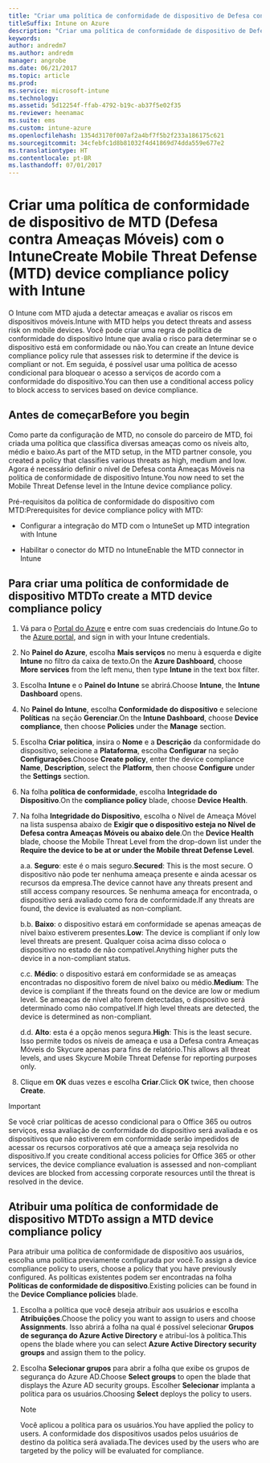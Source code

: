 ```yaml
---
title: "Criar uma política de conformidade de dispositivo de Defesa contra Ameaças Móveis com o Intune"
titleSuffix: Intune on Azure
description: "Criar uma política de conformidade de dispositivo de Defesa contra Ameaças Móveis no Intune"
keywords: 
author: andredm7
ms.author: andredm
manager: angrobe
ms.date: 06/21/2017
ms.topic: article
ms.prod: 
ms.service: microsoft-intune
ms.technology: 
ms.assetid: 5d12254f-ffab-4792-b19c-ab37f5e02f35
ms.reviewer: heenamac
ms.suite: ems
ms.custom: intune-azure
ms.openlocfilehash: 1354d3170f007af2a4bf7f5b2f233a186175c621
ms.sourcegitcommit: 34cfebfc1d8b81032f4d41869d74dda559e677e2
ms.translationtype: HT
ms.contentlocale: pt-BR
ms.lasthandoff: 07/01/2017
---
```

# <span data-ttu-id="6846c-103">Criar uma política de conformidade de dispositivo de MTD (Defesa contra Ameaças Móveis) com o Intune</span><span class="sxs-lookup"><span data-stu-id="6846c-103">Create Mobile Threat Defense (MTD) device compliance policy with Intune</span></span>
<a id="create-mobile-threat-defense-mtd-device-compliance-policy-with-intune" class="xliff"></a>

<span data-ttu-id="6846c-104">O Intune com MTD ajuda a detectar ameaças e avaliar os riscos em dispositivos móveis.</span><span class="sxs-lookup"><span data-stu-id="6846c-104">Intune with MTD helps you detect threats and assess risk on mobile devices.</span></span> <span data-ttu-id="6846c-105">Você pode criar uma regra de política de conformidade do dispositivo Intune que avalia o risco para determinar se o dispositivo está em conformidade ou não.</span><span class="sxs-lookup"><span data-stu-id="6846c-105">You can create an Intune device compliance policy rule that assesses risk to determine if the device is compliant or not.</span></span> <span data-ttu-id="6846c-106">Em seguida, é possível usar uma política de acesso condicional para bloquear o acesso a serviços de acordo com a conformidade do dispositivo.</span><span class="sxs-lookup"><span data-stu-id="6846c-106">You can then use a conditional access policy to block access to services based on device compliance.</span></span>

## <span data-ttu-id="6846c-107">Antes de começar</span><span class="sxs-lookup"><span data-stu-id="6846c-107">Before you begin</span></span>
<a id="before-you-begin" class="xliff"></a>

<span data-ttu-id="6846c-108">Como parte da configuração de MTD, no console do parceiro de MTD, foi criada uma política que classifica diversas ameaças como os níveis alto, médio e baixo.</span><span class="sxs-lookup"><span data-stu-id="6846c-108">As part of the MTD setup, in the MTD partner console, you created a policy that classifies various threats as high, medium and low.</span></span> <span data-ttu-id="6846c-109">Agora é necessário definir o nível de Defesa conta Ameaças Móveis na política de conformidade de dispositivo Intune.</span><span class="sxs-lookup"><span data-stu-id="6846c-109">You now need to set the Mobile Threat Defense level in the Intune device compliance policy.</span></span>

<span data-ttu-id="6846c-110">Pré-requisitos da política de conformidade do dispositivo com MTD:</span><span class="sxs-lookup"><span data-stu-id="6846c-110">Prerequisites for device compliance policy with MTD:</span></span>

-   <span data-ttu-id="6846c-111">Configurar a integração do MTD com o Intune</span><span class="sxs-lookup"><span data-stu-id="6846c-111">Set up MTD integration with Intune</span></span>

-   <span data-ttu-id="6846c-112">Habilitar o conector do MTD no Intune</span><span class="sxs-lookup"><span data-stu-id="6846c-112">Enable the MTD connector in Intune</span></span>

## <span data-ttu-id="6846c-113">Para criar uma política de conformidade de dispositivo MTD</span><span class="sxs-lookup"><span data-stu-id="6846c-113">To create a MTD device compliance policy</span></span>
<a id="to-create-a-mtd-device-compliance-policy" class="xliff"></a>

1.  <span data-ttu-id="6846c-114">Vá para o [Portal do Azure](https://portal.azure.com/) e entre com suas credenciais do Intune.</span><span class="sxs-lookup"><span data-stu-id="6846c-114">Go to the [Azure portal](https://portal.azure.com/), and sign in with your Intune credentials.</span></span>

2.  <span data-ttu-id="6846c-115">No **Painel do Azure**, escolha **Mais serviços** no menu à esquerda e digite **Intune** no filtro da caixa de texto.</span><span class="sxs-lookup"><span data-stu-id="6846c-115">On the **Azure Dashboard**, choose **More services** from the left menu, then type **Intune** in the text box filter.</span></span>

3.  <span data-ttu-id="6846c-116">Escolha **Intune** e o **Painel do Intune** se abrirá.</span><span class="sxs-lookup"><span data-stu-id="6846c-116">Choose **Intune**, the **Intune Dashboard** opens.</span></span>

4. <span data-ttu-id="6846c-117">No **Painel do Intune**, escolha **Conformidade do dispositivo** e selecione **Políticas** na seção **Gerenciar**.</span><span class="sxs-lookup"><span data-stu-id="6846c-117">On the **Intune Dashboard**, choose **Device compliance**, then choose **Policies** under the **Manage** section.</span></span>

5.  <span data-ttu-id="6846c-118">Escolha **Criar política**, insira o **Nome** e a **Descrição** da conformidade do dispositivo, selecione a **Plataforma**, escolha **Configurar** na seção **Configurações**.</span><span class="sxs-lookup"><span data-stu-id="6846c-118">Choose **Create policy**, enter the device compliance **Name**, **Description**, select the **Platform**, then choose **Configure** under the **Settings** section.</span></span>

6.  <span data-ttu-id="6846c-119">Na folha **política de conformidade**, escolha **Integridade do Dispositivo**.</span><span class="sxs-lookup"><span data-stu-id="6846c-119">On the **compliance policy** blade, choose **Device Health**.</span></span>

7.  <span data-ttu-id="6846c-120">Na folha **Integridade do Dispositivo**, escolha o Nível de Ameaça Móvel na lista suspensa abaixo de **Exigir que o dispositivo esteja no Nível de Defesa contra Ameaças Móveis ou abaixo dele**.</span><span class="sxs-lookup"><span data-stu-id="6846c-120">On the **Device Health** blade, choose the Mobile Threat Level from the drop-down list under the **Require the device to be at or under the Mobile threat Defense Level**.</span></span>

    <span data-ttu-id="6846c-121">a.</span><span class="sxs-lookup"><span data-stu-id="6846c-121">a.</span></span>  <span data-ttu-id="6846c-122">**Seguro**: este é o mais seguro.</span><span class="sxs-lookup"><span data-stu-id="6846c-122">**Secured**: This is the most secure.</span></span> <span data-ttu-id="6846c-123">O dispositivo não pode ter nenhuma ameaça presente e ainda acessar os recursos da empresa.</span><span class="sxs-lookup"><span data-stu-id="6846c-123">The device cannot have any threats present and still access company resources.</span></span> <span data-ttu-id="6846c-124">Se nenhuma ameaça for encontrada, o dispositivo será avaliado como fora de conformidade.</span><span class="sxs-lookup"><span data-stu-id="6846c-124">If any threats are found, the device is evaluated as non-compliant.</span></span>

    <span data-ttu-id="6846c-125">b.</span><span class="sxs-lookup"><span data-stu-id="6846c-125">b.</span></span>  <span data-ttu-id="6846c-126">**Baixo**: o dispositivo estará em conformidade se apenas ameaças de nível baixo estiverem presentes.</span><span class="sxs-lookup"><span data-stu-id="6846c-126">**Low**: The device is compliant if only low level threats are present.</span></span> <span data-ttu-id="6846c-127">Qualquer coisa acima disso coloca o dispositivo no estado de não compatível.</span><span class="sxs-lookup"><span data-stu-id="6846c-127">Anything higher puts the device in a non-compliant status.</span></span>

    <span data-ttu-id="6846c-128">c.</span><span class="sxs-lookup"><span data-stu-id="6846c-128">c.</span></span>  <span data-ttu-id="6846c-129">**Médio**: o dispositivo estará em conformidade se as ameaças encontradas no dispositivo forem de nível baixo ou médio.</span><span class="sxs-lookup"><span data-stu-id="6846c-129">**Medium**: The device is compliant if the threats found on the device are low or medium level.</span></span> <span data-ttu-id="6846c-130">Se ameaças de nível alto forem detectadas, o dispositivo será determinado como não compatível.</span><span class="sxs-lookup"><span data-stu-id="6846c-130">If high level threats are detected, the device is determined as non-compliant.</span></span>

    <span data-ttu-id="6846c-131">d.</span><span class="sxs-lookup"><span data-stu-id="6846c-131">d.</span></span>  <span data-ttu-id="6846c-132">**Alto**: esta é a opção menos segura.</span><span class="sxs-lookup"><span data-stu-id="6846c-132">**High**: This is the least secure.</span></span> <span data-ttu-id="6846c-133">Isso permite todos os níveis de ameaça e usa a Defesa contra Ameaças Móveis do Skycure apenas para fins de relatório.</span><span class="sxs-lookup"><span data-stu-id="6846c-133">This allows all threat levels, and uses Skycure Mobile Threat Defense for reporting purposes only.</span></span>

8.  <span data-ttu-id="6846c-134">Clique em **OK** duas vezes e escolha **Criar**.</span><span class="sxs-lookup"><span data-stu-id="6846c-134">Click **OK** twice, then choose **Create**.</span></span>

> [!IMPORTANT]
> <span data-ttu-id="6846c-135">Se você criar políticas de acesso condicional para o Office 365 ou outros serviços, essa avaliação de conformidade do dispositivo será avaliada e os dispositivos que não estiverem em conformidade serão impedidos de acessar os recursos corporativos até que a ameaça seja resolvida no dispositivo.</span><span class="sxs-lookup"><span data-stu-id="6846c-135">If you create conditional access policies for Office 365 or other services, the device compliance evaluation is assessed and non-compliant devices are blocked from accessing corporate resources until the threat is resolved in the device.</span></span>

## <span data-ttu-id="6846c-136">Atribuir uma política de conformidade de dispositivo MTD</span><span class="sxs-lookup"><span data-stu-id="6846c-136">To assign a MTD device compliance policy</span></span>
<a id="to-assign-a-mtd-device-compliance-policy" class="xliff"></a>

<span data-ttu-id="6846c-137">Para atribuir uma política de conformidade de dispositivo aos usuários, escolha uma política previamente configurada por você.</span><span class="sxs-lookup"><span data-stu-id="6846c-137">To assign a device compliance policy to users, choose a policy that you have previously configured.</span></span> <span data-ttu-id="6846c-138">As políticas existentes podem ser encontradas na folha **Políticas de conformidade de dispositivo**.</span><span class="sxs-lookup"><span data-stu-id="6846c-138">Existing policies can be found in the **Device Compliance policies** blade.</span></span>

1. <span data-ttu-id="6846c-139">Escolha a política que você deseja atribuir aos usuários e escolha **Atribuições**.</span><span class="sxs-lookup"><span data-stu-id="6846c-139">Choose the policy you want to assign to users and choose **Assignments**.</span></span> <span data-ttu-id="6846c-140">Isso abrirá a folha na qual é possível selecionar **Grupos de segurança do Azure Active Directory** e atribuí-los à política.</span><span class="sxs-lookup"><span data-stu-id="6846c-140">This opens the blade where you can select **Azure Active Directory security groups** and assign them to the policy.</span></span>

2. <span data-ttu-id="6846c-141">Escolha **Selecionar grupos** para abrir a folha que exibe os grupos de segurança do Azure AD.</span><span class="sxs-lookup"><span data-stu-id="6846c-141">Choose **Select groups** to open the blade that displays the Azure AD security groups.</span></span>  <span data-ttu-id="6846c-142">Escolher **Selecionar** implanta a política para os usuários.</span><span class="sxs-lookup"><span data-stu-id="6846c-142">Choosing **Select**  deploys the policy to users.</span></span>

    > [!NOTE] 
    > <span data-ttu-id="6846c-143">Você aplicou a política para os usuários.</span><span class="sxs-lookup"><span data-stu-id="6846c-143">You have applied the policy to users.</span></span> <span data-ttu-id="6846c-144">A conformidade dos dispositivos usados pelos usuários de destino da política será avaliada.</span><span class="sxs-lookup"><span data-stu-id="6846c-144">The devices used by the users who are targeted by the policy will be evaluated for compliance.</span></span>